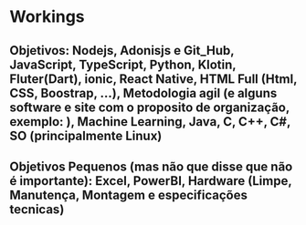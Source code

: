 # Workings

## Objetivos: Nodejs, Adonisjs e Git_Hub, JavaScript, TypeScript, Python, Klotin, Fluter(Dart), ionic, React Native, HTML Full (Html, CSS, Boostrap, ...), Metodologia agil (e alguns software e site com o proposito de organização, exemplo: ), Machine Learning, Java, C, C++, C#, SO (principalmente Linux)

## Objetivos Pequenos (mas não que disse que não é importante): Excel, PowerBI, Hardware (Limpe, Manutença, Montagem e especificações tecnicas)
